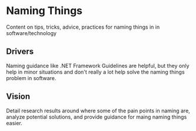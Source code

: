 # Naming Things
Content on tips, tricks, advice, practices for naming things in in software/technology

## Drivers
Naming guidance like .NET Framework Guidelines are helpful, but they only help in minor situations and don't really a lot help solve the naming things problem in software.

## Vision
Detail research results around where some of the pain points in naming are, analyze potential solutions, and provide guidance for maing naming things easier.
